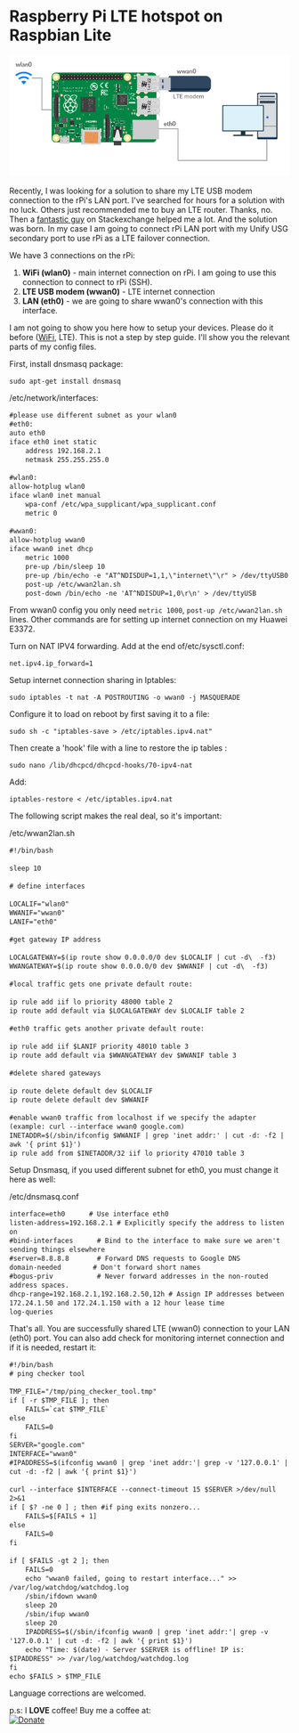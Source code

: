 # Raspberry Pi LTE hotspot on Raspbian Lite

![alt text](images/network_diagram.png "Network diagram")

Recently, I was looking for a solution to share my LTE USB modem connection to the rPi's LAN port. I've searched for hours for a solution with no luck. Others just recommended me to buy an LTE router. Thanks, no. Then a [fantastic guy](https://raspberrypi.stackexchange.com/users/10699/lossleader) on Stackexchange helped me a lot. And the solution was born. In my case I am going to connect rPi LAN port with my Unify USG secondary port to use rPi as a LTE failover connection.

We have 3 connections on the rPi:

1. **WiFi (wlan0)** - main internet connection on rPi. I am going to use this connection to connect to rPi (SSH).
2. **LTE USB modem (wwan0)** - LTE internet connection
3. **LAN (eth0)** - we are going to share wwan0's connection with this interface.

I am not going to show you here how to setup your devices. Please do it before ([WiFi](https://www.raspberrypi.org/documentation/configuration/wireless/wireless-cli.md), LTE). This is not a step by step guide. I'll show you the relevant parts of my config files.

First, install dnsmasq package:

    sudo apt-get install dnsmasq

/etc/network/interfaces:
        
    #please use different subnet as your wlan0
    #eth0:
    auto eth0  
    iface eth0 inet static  
    	address 192.168.2.1
    	netmask 255.255.255.0
    
    #wlan0:
    allow-hotplug wlan0
    iface wlan0 inet manual
        wpa-conf /etc/wpa_supplicant/wpa_supplicant.conf
        metric 0  
    
    #wwan0:
    allow-hotplug wwan0
    iface wwan0 inet dhcp
        metric 1000
        pre-up /bin/sleep 10
        pre-up /bin/echo -e "AT^NDISDUP=1,1,\"internet\"\r" > /dev/ttyUSB0
        post-up /etc/wwan2lan.sh
        post-down /bin/echo -ne 'AT^NDISDUP=1,0\r\n' > /dev/ttyUSB


From wwan0 config you only need `metric 1000`, `post-up /etc/wwan2lan.sh` lines. Other commands are for setting up internet connection on my Huawei E3372.

Turn on NAT IPV4 forwarding. Add at the end of/etc/sysctl.conf:

    net.ipv4.ip_forward=1

Setup internet connection sharing in Iptables:

    sudo iptables -t nat -A POSTROUTING -o wwan0 -j MASQUERADE

Configure it to load on reboot by first saving it to a file:

    sudo sh -c "iptables-save > /etc/iptables.ipv4.nat"

Then create a 'hook' file with a line to restore the ip tables :

    sudo nano /lib/dhcpcd/dhcpcd-hooks/70-ipv4-nat

Add:

    iptables-restore < /etc/iptables.ipv4.nat
    
The following script makes the real deal, so it's important:

/etc/wwan2lan.sh

    #!/bin/bash
   
    sleep 10
    
    # define interfaces
    
    LOCALIF="wlan0"
    WWANIF="wwan0"
    LANIF="eth0"
    
    #get gateway IP address
    
    LOCALGATEWAY=$(ip route show 0.0.0.0/0 dev $LOCALIF | cut -d\  -f3)
    WWANGATEWAY=$(ip route show 0.0.0.0/0 dev $WWANIF | cut -d\  -f3)
     
    #local traffic gets one private default route:
    
    ip rule add iif lo priority 48000 table 2
    ip route add default via $LOCALGATEWAY dev $LOCALIF table 2
    
    #eth0 traffic gets another private default route:
    
    ip rule add iif $LANIF priority 48010 table 3
    ip route add default via $WWANGATEWAY dev $WWANIF table 3
    
    #delete shared gateways
    
    ip route delete default dev $LOCALIF
    ip route delete default dev $WWANIF
    
    #enable wwan0 traffic from localhost if we specify the adapter (example: curl --interface wwan0 google.com)
    INETADDR=$(/sbin/ifconfig $WWANIF | grep 'inet addr:' | cut -d: -f2 | awk '{ print $1}')
    ip rule add from $INETADDR/32 iif lo priority 47010 table 3

Setup Dnsmasq, if you used different subnet for eth0, you must change it here as well:

/etc/dnsmasq.conf

    interface=eth0      # Use interface eth0  
    listen-address=192.168.2.1 # Explicitly specify the address to listen on  
    #bind-interfaces      # Bind to the interface to make sure we aren't sending things elsewhere  
    #server=8.8.8.8       # Forward DNS requests to Google DNS  
    domain-needed        # Don't forward short names  
    #bogus-priv           # Never forward addresses in the non-routed address spaces.  
    dhcp-range=192.168.2.1,192.168.2.50,12h # Assign IP addresses between 172.24.1.50 and 172.24.1.150 with a 12 hour lease time  
    log-queries
    
That's all. You are successfully shared LTE (wwan0) connection to your LAN (eth0) port. You can also add check for monitoring internet connection and if it is needed, restart it:

    #!/bin/bash
    # ping checker tool
    
    TMP_FILE="/tmp/ping_checker_tool.tmp"
    if [ -r $TMP_FILE ]; then
        FAILS=`cat $TMP_FILE`
    else
        FAILS=0
    fi
    SERVER="google.com"
    INTERFACE="wwan0"
    #IPADDRESS=$(ifconfig wwan0 | grep 'inet addr:'| grep -v '127.0.0.1' | cut -d: -f2 | awk '{ print $1}')
    
    curl --interface $INTERFACE --connect-timeout 15 $SERVER >/dev/null 2>&1
    if [ $? -ne 0 ] ; then #if ping exits nonzero...
        FAILS=$[FAILS + 1]
    else
        FAILS=0
    fi
    
    if [ $FAILS -gt 2 ]; then
        FAILS=0
    	echo "wwan0 failed, going to restart interface..." >> /var/log/watchdog/watchdog.log
    	/sbin/ifdown wwan0
    	sleep 20
    	/sbin/ifup wwan0
    	sleep 20
    	IPADDRESS=$(/sbin/ifconfig wwan0 | grep 'inet addr:'| grep -v '127.0.0.1' | cut -d: -f2 | awk '{ print $1}')
    	echo "Time: $(date) - Server $SERVER is offline! IP is: $IPADDRESS" >> /var/log/watchdog/watchdog.log
    fi
    echo $FAILS > $TMP_FILE

Language corrections are welcomed.

p.s:
I **LOVE** coffee! Buy me a coffee at:   
[![Donate](https://img.shields.io/badge/Donate-PayPal-green.svg)](https://www.paypal.com/cgi-bin/webscr?cmd=_donations&business=adriankoooo%40gmail%2ecom&lc=SK&item_name=Adrian%20Mihalko&currency_code=EUR&bn=PP%2dDonationsBF%3abtn_donateCC_LG%2egif%3aNonHosted)
